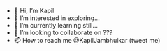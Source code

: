 - 👋 Hi, I’m Kapil
- 👀 I’m interested in exploring...
- 🌱 I’m currently learning still...
- 💞️ I’m looking to collaborate on ???
- 📫 How to reach me @KapilJambhulkar (tweet me)

<!---
k4kapill/k4kapill is a ✨ special ✨ repository because its `README.md` (this file) appears on your GitHub profile.
You can click the Preview link to take a look at your changes.
--->
